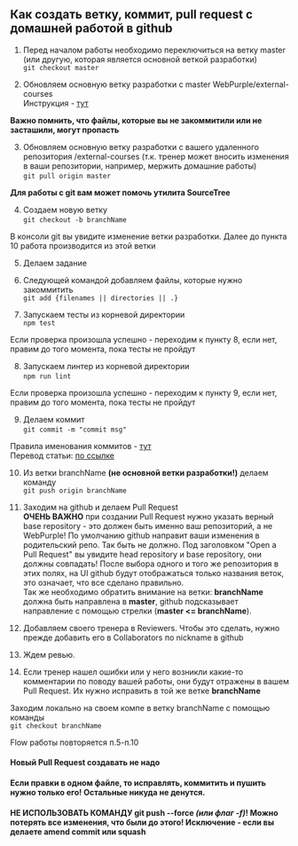 ## Как создать ветку, коммит, pull request с домашней работой в github

1. Перед началом работы необходимо переключиться на ветку master (или другую, которая является основной веткой разработки)<br>
`git checkout master`

2. Обновляем основную ветку разработки с master WebPurple/external-courses<br>
Инструкция - [тут](https://github.com/WebPurple/external-courses/blob/master/how-to/how-to-update-webpurple-repo.md)<br>

**Важно помнить, что файлы, которые вы не закоммитили или не засташили, могут пропасть**

3. Обновляем основную ветку разработки с вашего удаленного репозитория /external-courses (т.к. тренер может вносить изменения в ваши репозитории, например, мержить домашние работы)<br>
`git pull origin master`

**Для работы с git вам может помочь утилита SourceTree**

4. Создаем новую ветку<br>
`git checkout -b branchName`

В консоли git вы увидите изменение ветки разработки. Далее до пункта 10 работа производится из этой ветки

5. Делаем задание

6. Следующей командой добавляем файлы, которые нужно закоммитить<br>
`git add {filenames || directories || .}`

7. Запускаем тесты из корневой директории<br>
`npm test`

Если проверка произошла успешно - переходим к пункту 8, если нет, правим до того момента, пока тесты не пройдут

8. Запускаем линтер из корневой директории<br>
`npm run lint`

Если проверка произошла успешно - переходим к пункту 9, если нет, правим до того момента, пока тесты не пройдут

9. Делаем коммит<br>
`git commit -m "commit msg"`

Правила именования коммитов - [тут](https://chris.beams.io/posts/git-commit/)<br>
Перевод статьи: [по ссылке](https://habr.com/ru/post/416887/)

10. Из ветки branchName **(не основной ветки разработки!)** делаем команду<br>
`git push origin branchName`

11. Заходим на github и делаем Pull Request<br>
**ОЧЕНЬ ВАЖНО** при создании Pull Request нужно указать верный base repository - это должен быть именно ваш репозиторий, а не WebPurple! По умолчанию github направит ваши изменения в родительский репо. Так быть не должно. Под заголовком "Open a Pull Request" вы увидите head repository и base repository, они должны совпадать! После выбора одного и того же репозитория в этих полях, на UI github будут отображаться только названия веток, это означает, что все сделано правильно.<br>
Так же необходимо обратить внимание на ветки: **branchName** должна быть направлена в **master**, github подсказывает направление с помощью стрелки (**master <= branchName**).

12. Добавляем своего тренера в Reviewers. Чтобы это сделать, нужно прежде добавить его в Collaborators по nickname в github

13. Ждем ревью.

14. Если тренер нашел ошибки или у него возникли какие-то комментарии по поводу вашей работы, они будут отражены в вашем Pull Request. Их нужно исправить в той же ветке **branchName**

Заходим локально на своем компе в ветку branchName с помощью команды<br>
`git checkout branchName`

Flow работы повторяется п.5-п.10

#### Новый Pull Request создавать не надо

#### Если правки в одном файле, то исправлять, коммитить и пушить нужно только его! Остальные никуда не денутся.

#### НЕ ИСПОЛЬЗОВАТЬ КОМАНДУ git push --force <em>(или флаг -f)</em>! Можно потерять все изменения, что были до этого! Исключение - если вы делаете amend commit или squash